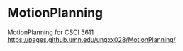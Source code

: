 # MotionPlanning
MotionPlanning for CSCI 5611
https://pages.github.umn.edu/ungxx028/MotionPlanning/
